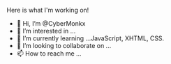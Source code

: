 Here is what I'm working on!

- 👋 Hi, I’m @CyberMonkx
- 👀 I’m interested in ...
- 🌱 I’m currently learning ...JavaScript, XHTML, CSS.
- 💞️ I’m looking to collaborate on ...
- 📫 How to reach me ...

<!---
CyberMonkx/CyberMonkx is a ✨ special ✨ repository because its `README.md` (this file) appears on your GitHub profile.
You can click the Preview link to take a look at your changes.
--->
